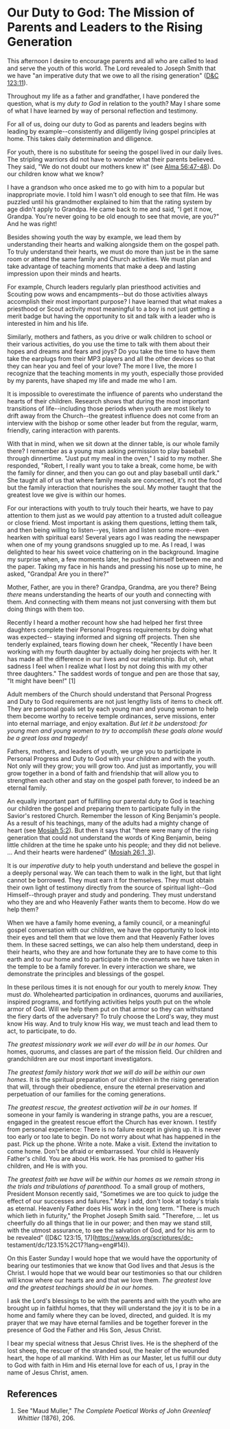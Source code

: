 # Our Duty to God: The Mission of Parents and Leaders to the Rising Generation

This afternoon I desire to encourage parents and all who are called to lead
and serve the youth of this world. The Lord revealed to Joseph Smith that we
have "an imperative duty that we owe to all the rising generation" ([D&amp;C
123:11](https://www.lds.org/scriptures/dc-testament/dc/123.11?lang=eng#10)).

Throughout my life as a father and grandfather, I have pondered the question,
what is my _duty to God_ in relation to the youth? May I share some of what I
have learned by way of personal reflection and testimony.

For all of us, doing our duty to God as parents and leaders begins with
leading by example--consistently and diligently living gospel principles at
home. This takes daily determination and diligence.

For youth, there is no substitute for seeing the gospel lived in our daily
lives. The stripling warriors did not have to wonder what their parents
believed. They said, "We do not doubt our mothers knew it" (see [Alma
56:47-48](https://www.lds.org/scriptures/bofm/alma/56.47-48?lang=eng#46)). Do
our children know what we know?

I have a grandson who once asked me to go with him to a popular but
inappropriate movie. I told him I wasn't old enough to see that film. He was
puzzled until his grandmother explained to him that the rating system by age
didn't apply to Grandpa. He came back to me and said, "I get it now, Grandpa.
You're never going to be old enough to see that movie, are you?" And he was
right!

Besides showing youth the way by example, we lead them by understanding their
hearts and walking alongside them on the gospel path. To truly understand
their hearts, we must do more than just be in the same room or attend the same
family and Church activities. We must plan and take advantage of teaching
moments that make a deep and lasting impression upon their minds and hearts.

For example, Church leaders regularly plan priesthood activities and Scouting
pow wows and encampments--but do those activities always accomplish their most
important purpose? I have learned that what makes a priesthood or Scout
activity most meaningful to a boy is not just getting a merit badge but having
the opportunity to sit and talk with a leader who is interested in him and his
life.

Similarly, mothers and fathers, as you drive or walk children to school or
their various activities, do you use the time to talk with them about their
hopes and dreams and fears and joys? Do you take the time to have them take
the earplugs from their MP3 players and all the other devices so that they can
hear you and feel of your love? The more I live, the more I recognize that the
teaching moments in my youth, especially those provided by my parents, have
shaped my life and made me who I am.

It is impossible to overestimate the influence of parents who understand the
hearts of their children. Research shows that during the most important
transitions of life--including those periods when youth are most likely to
drift away from the Church--the greatest influence does not come from an
interview with the bishop or some other leader but from the regular, warm,
friendly, caring interaction with parents.

With that in mind, when we sit down at the dinner table, is our whole family
there? I remember as a young man asking permission to play baseball through
dinnertime. "Just put my meal in the oven," I said to my mother. She
responded, "Robert, I really want you to take a break, come home, be with the
family for dinner, and then you can go out and play baseball until dark." She
taught all of us that where family meals are concerned, it's not the food but
the family interaction that nourishes the soul. My mother taught that the
greatest love we give is within our homes.

For our interactions with youth to truly touch their hearts, we have to pay
attention to them just as we would pay attention to a trusted adult colleague
or close friend. Most important is asking them questions, letting them talk,
and then being willing to listen--yes, listen and listen some more--even
hearken with spiritual ears! Several years ago I was reading the newspaper
when one of my young grandsons snuggled up to me. As I read, I was delighted
to hear his sweet voice chattering on in the background. Imagine my surprise
when, a few moments later, he pushed himself between me and the paper. Taking
my face in his hands and pressing his nose up to mine, he asked, "Grandpa! Are
you in there?"

Mother, Father, are you in there? Grandpa, Grandma, are you there? Being
_there_ means understanding the hearts of our youth and connecting with them.
And connecting with them means not just conversing with them but doing things
with them too.

Recently I heard a mother recount how she had helped her first three daughters
complete their Personal Progress requirements by doing what was expected--
staying informed and signing off projects. Then she tenderly explained, tears
flowing down her cheek, "Recently I have been working with my fourth daughter
by actually doing her projects with her. It has made all the difference in our
lives and our relationship. But oh, what sadness I feel when I realize what I
lost by not doing this with my other three daughters." The saddest words of
tongue and pen are those that say, "It might have been!" [1]

Adult members of the Church should understand that Personal Progress and Duty
to God requirements are not just lengthy lists of items to check off. They are
personal goals set by each young man and young woman to help them become
worthy to receive temple ordinances, serve missions, enter into eternal
marriage, and enjoy exaltation. _But let it be understood: for young men and
young women to try to accomplish these goals alone would be a great loss and
tragedy!_

Fathers, mothers, and leaders of youth, we urge you to participate in Personal
Progress and Duty to God with your children and with the youth. Not only will
they grow; you will grow too. And just as importantly, you will grow together
in a bond of faith and friendship that will allow you to strengthen each other
and stay on the gospel path forever, to indeed be an eternal family.

An equally important part of fulfilling our parental duty to God is teaching
our children the gospel and preparing them to participate fully in the
Savior's restored Church. Remember the lesson of King Benjamin's people. As a
result of his teachings, many of the adults had a mighty change of heart (see
[Mosiah 5:2](https://www.lds.org/scriptures/bofm/mosiah/5.2?lang=eng#1)). But
then it says that "there were many of the rising generation that could not
understand the words of King Benjamin, being little children at the time he
spake unto his people; and they did not believe. ... And their hearts were
hardened" ([Mosiah 26:1,
3](https://www.lds.org/scriptures/bofm/mosiah/26.1%2C3?lang=eng#0)).

It is our _imperative duty_ to help youth understand and believe the gospel in
a deeply personal way. We can teach them to walk in the light, but that light
cannot be borrowed. They must earn it for themselves. They must obtain their
own light of testimony directly from the source of spiritual light--God
Himself--through prayer and study and pondering. They must understand who they
are and who Heavenly Father wants them to become. How do we help them?

When we have a family home evening, a family council, or a meaningful gospel
conversation with our children, we have the opportunity to look into their
eyes and tell them that we love them and that Heavenly Father loves them. In
these sacred settings, we can also help them understand, deep in their hearts,
who they are and how fortunate they are to have come to this earth and to our
home and to participate in the covenants we have taken in the temple to be a
family forever. In every interaction we share, we demonstrate the principles
and blessings of the gospel.

In these perilous times it is not enough for our youth to merely _know._ They
must _do._ Wholehearted participation in ordinances, quorums and auxiliaries,
inspired programs, and fortifying activities helps youth put on the whole
armor of God. Will we help them put on that armor so they can withstand the
fiery darts of the adversary? To truly choose the Lord's way, they must know
His way. And to truly know His way, we must teach and lead them to act, to
participate, to do.

_The greatest missionary work we will ever do will be in our homes._ Our
homes, quorums, and classes are part of the mission field. Our children and
grandchildren are our most important investigators.

_The greatest family history work that we will do will be within our own
homes._ It is the spiritual preparation of our children in the rising
generation that will, through their obedience, ensure the eternal preservation
and perpetuation of our families for the coming generations.

_The greatest rescue, the greatest activation will be in our homes._ If
someone in your family is wandering in strange paths, you are a rescuer,
engaged in the greatest rescue effort the Church has ever known. I testify
from personal experience: There is no failure except in giving up. It is never
too early or too late to begin. Do not worry about what has happened in the
past. Pick up the phone. Write a note. Make a visit. Extend the invitation to
come home. Don't be afraid or embarrassed. Your child is Heavenly Father's
child. You are about His work. He has promised to gather His children, and He
is with you.

_The greatest faith we have will be within our homes as we remain strong in
the trials and tribulations of parenthood._ To a small group of mothers,
President Monson recently said, "Sometimes we are too quick to judge the
effect of our successes and failures." May I add, don't look at today's trials
as eternal. Heavenly Father does His work in the long term. "There is much
which lieth in futurity," the Prophet Joseph Smith said. "Therefore, ... let us
cheerfully do all things that lie in our power; and then may we stand still,
with the utmost assurance, to see the salvation of God, and for his arm to be
revealed" ([D&amp;C 123:15, 17](https://www.lds.org/scriptures/dc-
testament/dc/123.15%2C17?lang=eng#14)).

On this Easter Sunday I would hope that we would have the opportunity of
bearing our testimonies that we know that God lives and that Jesus is the
Christ. I would hope that we would bear our testimonies so that our children
will know where our hearts are and that we love them. _The greatest love and
the greatest teachings should be in our homes._

I ask the Lord's blessings to be with the parents and with the youth who are
brought up in faithful homes, that they will understand the joy it is to be in
a home and family where they can be loved, directed, and guided. It is my
prayer that we may have eternal families and be together forever in the
presence of God the Father and His Son, Jesus Christ.

I bear my special witness that Jesus Christ lives. He is the shepherd of the
lost sheep, the rescuer of the stranded soul, the healer of the wounded heart,
the hope of all mankind. With Him as our Master, let us fulfill our duty to
God with faith in Him and His eternal love for each of us, I pray in the name
of Jesus Christ, amen.

## References

  1.  See "Maud Muller," _The Complete Poetical Works of John Greenleaf Whittier_ (1876), 206.

